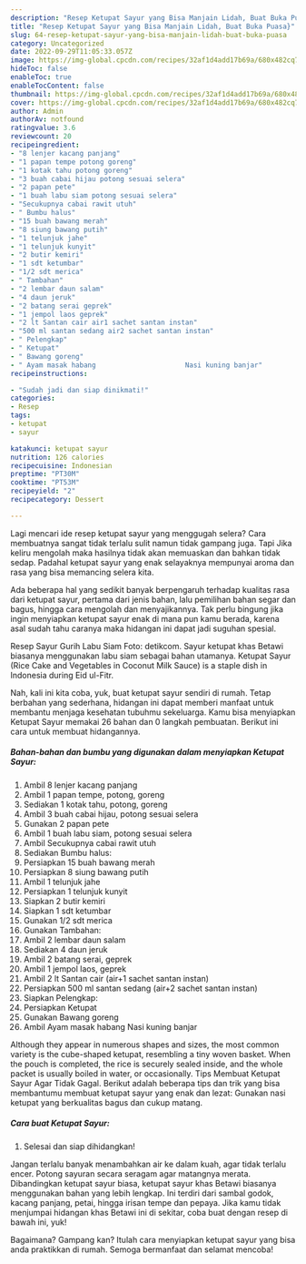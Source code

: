 ```yaml
---
description: "Resep Ketupat Sayur yang Bisa Manjain Lidah, Buat Buka Puasa}"
title: "Resep Ketupat Sayur yang Bisa Manjain Lidah, Buat Buka Puasa}"
slug: 64-resep-ketupat-sayur-yang-bisa-manjain-lidah-buat-buka-puasa
category: Uncategorized
date: 2022-09-29T11:05:33.057Z
image: https://img-global.cpcdn.com/recipes/32af1d4add17b69a/680x482cq70/ketupat-sayur-foto-resep-utama.jpg
hideToc: false
enableToc: true
enableTocContent: false
thumbnail: https://img-global.cpcdn.com/recipes/32af1d4add17b69a/680x482cq70/ketupat-sayur-foto-resep-utama.jpg
cover: https://img-global.cpcdn.com/recipes/32af1d4add17b69a/680x482cq70/ketupat-sayur-foto-resep-utama.jpg
author: Admin
authorAv: notfound
ratingvalue: 3.6
reviewcount: 20
recipeingredient:
- "8 lenjer kacang panjang"
- "1 papan tempe potong goreng"
- "1 kotak tahu potong goreng"
- "3 buah cabai hijau potong sesuai selera"
- "2 papan pete"
- "1 buah labu siam potong sesuai selera"
- "Secukupnya cabai rawit utuh"
- " Bumbu halus"
- "15 buah bawang merah"
- "8 siung bawang putih"
- "1 telunjuk jahe"
- "1 telunjuk kunyit"
- "2 butir kemiri"
- "1 sdt ketumbar"
- "1/2 sdt merica"
- " Tambahan"
- "2 lembar daun salam"
- "4 daun jeruk"
- "2 batang serai geprek"
- "1 jempol laos geprek"
- "2 lt Santan cair air1 sachet santan instan"
- "500 ml santan sedang air2 sachet santan instan"
- " Pelengkap"
- " Ketupat"
- " Bawang goreng"
- " Ayam masak habang                      Nasi kuning banjar"
recipeinstructions:

- "Sudah jadi dan siap dinikmati!"
categories:
- Resep
tags:
- ketupat
- sayur

katakunci: ketupat sayur 
nutrition: 126 calories
recipecuisine: Indonesian
preptime: "PT30M"
cooktime: "PT53M"
recipeyield: "2"
recipecategory: Dessert

---
```



Lagi mencari ide resep ketupat sayur yang menggugah selera? Cara membuatnya sangat tidak terlalu sulit namun tidak gampang juga. Tapi Jika keliru mengolah maka hasilnya tidak akan memuaskan dan bahkan tidak sedap. Padahal ketupat sayur yang enak selayaknya mempunyai aroma dan rasa yang bisa memancing selera kita.


Ada beberapa hal yang sedikit banyak berpengaruh terhadap kualitas rasa dari ketupat sayur, pertama dari jenis bahan, lalu pemilihan bahan segar dan bagus, hingga cara mengolah dan menyajikannya. Tak perlu bingung jika ingin menyiapkan ketupat sayur enak di mana pun kamu berada, karena asal sudah tahu caranya maka hidangan ini dapat jadi suguhan spesial.

Resep Sayur Gurih Labu Siam Foto: detikcom. Sayur ketupat khas Betawi biasanya menggunakan labu siam sebagai bahan utamanya. Ketupat Sayur (Rice Cake and Vegetables in Coconut Milk Sauce) is a staple dish in Indonesia during Eid ul-Fitr.


Nah, kali ini kita coba, yuk, buat ketupat sayur sendiri di rumah. Tetap berbahan yang sederhana, hidangan ini dapat memberi manfaat untuk membantu menjaga kesehatan tubuhmu sekeluarga. Kamu bisa menyiapkan Ketupat Sayur memakai 26 bahan dan 0 langkah pembuatan. Berikut ini cara untuk membuat hidangannya.

<!--inarticleads1-->

##### Bahan-bahan dan bumbu yang digunakan dalam menyiapkan Ketupat Sayur:

1. Ambil 8 lenjer kacang panjang
1. Ambil 1 papan tempe, potong, goreng
1. Sediakan 1 kotak tahu, potong, goreng
1. Ambil 3 buah cabai hijau, potong sesuai selera
1. Gunakan 2 papan pete
1. Ambil 1 buah labu siam, potong sesuai selera
1. Ambil Secukupnya cabai rawit utuh
1. Sediakan  Bumbu halus:
1. Persiapkan 15 buah bawang merah
1. Persiapkan 8 siung bawang putih
1. Ambil 1 telunjuk jahe
1. Persiapkan 1 telunjuk kunyit
1. Siapkan 2 butir kemiri
1. Siapkan 1 sdt ketumbar
1. Gunakan 1/2 sdt merica
1. Gunakan  Tambahan:
1. Ambil 2 lembar daun salam
1. Sediakan 4 daun jeruk
1. Ambil 2 batang serai, geprek
1. Ambil 1 jempol laos, geprek
1. Ambil 2 lt Santan cair (air+1 sachet santan instan)
1. Persiapkan 500 ml santan sedang (air+2 sachet santan instan)
1. Siapkan  Pelengkap:
1. Persiapkan  Ketupat
1. Gunakan  Bawang goreng
1. Ambil  Ayam masak habang                      Nasi kuning banjar


Although they appear in numerous shapes and sizes, the most common variety is the cube-shaped ketupat, resembling a tiny woven basket. When the pouch is completed, the rice is securely sealed inside, and the whole packet is usually boiled in water, or occasionally. Tips Membuat Ketupat Sayur Agar Tidak Gagal. Berikut adalah beberapa tips dan trik yang bisa membantumu membuat ketupat sayur yang enak dan lezat: Gunakan nasi ketupat yang berkualitas bagus dan cukup matang. 

<!--inarticleads2-->

##### Cara buat Ketupat Sayur:


1. Selesai dan siap dihidangkan!

Jangan terlalu banyak menambahkan air ke dalam kuah, agar tidak terlalu encer. Potong sayuran secara seragam agar matangnya merata. Dibandingkan ketupat sayur biasa, ketupat sayur khas Betawi biasanya menggunakan bahan yang lebih lengkap. Ini terdiri dari sambal godok, kacang panjang, petai, hingga irisan tempe dan pepaya. Jika kamu tidak menjumpai hidangan khas Betawi ini di sekitar, coba buat dengan resep di bawah ini, yuk! 

Bagaimana? Gampang kan? Itulah cara menyiapkan ketupat sayur yang bisa anda praktikkan di rumah. Semoga bermanfaat dan selamat mencoba!
